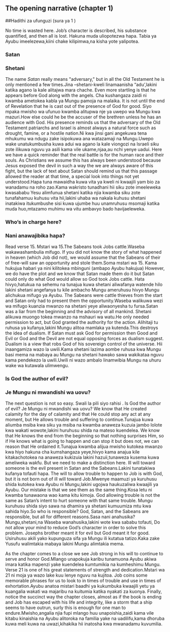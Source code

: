 ## The opening narrative (chapter 1)
##Hadithi za ufunguzi (sura ya 1 )

No time is wasted here. Job’s character is described, his substance quantified, and then all is lost. Hakuna muda uliopotezwa  hapa. Tabia ya Ayubu imeelezewa,kiini chake kilipimwa,na kisha yote yalipotea.

### Satan
### Shetani

The name _Satan_ really means "adversary," but in all the Old Testament he is only mentioned a few times.Jina –shetani-kweli linamaanisha “adu’,lakini katika agano la kale alitajwa mara chache. Even more startling is that he appears before God along with the angels. Cha kushangaza zaidi ni kwamba ametokea kabla ya Mungu pamoja na malaika. It is not until the end of Revelation that he is cast out of the presence of God for good. Siyo mpaka mwisho wa ufunuo kwamba alitupwa nje ya uwepo wa Mungu kwa mazuri.How else could he be the accuser of the brethren unless he has an audience with God. His presence reminds us that the adversary of the Old Testament patriarchs and Israel is almost always a natural force such as drought, famine, or a hostile nation.Ni kwa jinsi gani angekuwa tena mhukumu wa ndugu zake isipokuwa ana watazamaji na Mungu.Uwepo wake unatukumbusha kuwa adui wa agano la kale viongozi na Israeli siku zote ilikuwa nguvu ya asili kama vile ukame,njaa,au nchi yenye uadui. Here we have a quick reminder that the real battle is for the human race and their souls. As Christians we assume this has always been understood because Jesus exposed the devil in such a way the we are always aware of this fight, but the lack of text about Satan should remind us that this passage allowed the reader at that time, a special look into things not yet understood.Hapa tuna mawaidha kuwa vita ya kweli ni kwaajili yam bio za wanadamu na roho zao.Kama wakristo tunadhani hii siku zote imeeleweka  kwasababu Yesu alimfunua shetani katika njia  kwamba siku zote tunafahamuu kuhusu vita hii,lakini uhaba wa nakala kuhusu shetani inatakiwa itukumbushe sisi kuwa ujumbe huu unamruhusu msomaji katika muda huo,mtazamo muhimu wa vitu ambavyo bado havijaeleweka.

### Who’s in charge here? 
### Nani anawajibika hapa?

Read verse 15. Mstari wa 15.The Sabeans took Jobs cattle.Waseba wakawashambulia mifugo. If you did not know the story of what happened in heaven (which Job did not), we would assume that the Sabeans of their of free-will saw an opportunity and stole them.Soma mstari wa 15. Kama hukujua habari ya nini kilitokea mbinguni (ambapo Ayubu hakujua) However, we do have the plot and we know that Satan made them do it but Satan could only do what God would allow so God took Jobs cattle. Hata hivyo,hatukua na sehemu na tunajua kuwa shetani aliwafanya watende hilo lakini shetani angefanya tu kile ambacho Mungu ameruhusu hivyo Mungu alichukua mifugo ya Ayubu. The Sabeans were cattle thieves from the start and Satan only had to present them the opportunity.Waseba  walikuwa wezi wa mifugo kuanzia mwanzo  na shetani yeye aliwaonyesha tu fursa.Satan was a liar from the beginning and the advisory of all mankind. Shetani alikuwa muongo tokea mwanzo na mshauri wa  watu.He only needed permission to act, but God granted the authority for the action. Alihitaji tu ruhusa ya kufanya,lakini Mungu alitoa mamlaka ya kutenda.This destroys the idea of dualism. If Satan must ask God for permission then Good and Evil or God and the Devil are not equal opposing forces as dualism suggest. Dualism is a view that robs God of his sovereign control of the universe. Hii inaangamiza wazo la uwili.Kama shetani lazima aombe ruhusa kwa Mungu basi mema na mabaya au Mungu na shetani hawako sawa wakikataa nguvu kama pendekezo la uwili.Uwili ni wazo ambalo linamwibia Mungu na uhuru wake wa kutawala ulimwengu.

### Is God the author of evil?
### Je Mungu ni mwandishi wa uovu?

The next question is not so easy. Swali la pili siyo rahisi .  Is God the author of evil? Je Mungu ni mwandishi wa uovu?  We know that He created calamity for the day of calamity and that He could stop any act at any moment, but He allows trouble and suffering to continue.Tunajua kuwa aliumba msiba kwa siku ya msiba na kwamba anaweza kuzuia jambo lolote kwa wakati wowote,lakini huruhusu shida na mateso kuendelea. We know that He knows the end from the beginning so that nothing surprises Him, so if He knows what is going to happen and can stop it but does not, we can reason that He ordained it.Tunajua kwamba alijua mwisho kutokea mwanzo kwa hiyo hakuna cha kumshangaza yeye,hivyo  kama anajua kile kitakachotokea na anaweza kukizuia lakini hazuii,tunaweza kusema kuwa ameliweka wakfu. But we need to make a distinction here. Ill will toward someone is the evil present in Satan and the Sabeans.Lakini tunatakiwa kufanya tofauti hapa. The will to allow trouble to happen to Job is with God, but it is not born out of ill will toward Job.Mwenye maamuzi ya kuruhusu shida kutokea kwa Ayubu ni Mungu,lakini ugojwa haukuzaliwa kwaajili ya Ayubu.  Our mistake is that we see them as the same thing.Kosa letu ni kwamba tunawaona wao kama kitu kimoja. God allowing trouble is not the same as Satan’s intent to hurt someone with that same trouble. Mungu kuruhusu shida  siyo sawa na dhamira ya shetani kumuumiza mtu kwa sahida hiyo.So who is responsible? God, Satan, and the Sabeans are responsible, but all for different reasons.Sasa nani anahusika?Mungu,shetani,na Waseba wanahusika,lakini wote kwa sababu tofauti, Do not allow your mind to reduce God’s character in order to solve this problem. Josephs brother meant it for evil but God meant it for good.   Usiruhusu akili yako kupunguza sifa ya Mungu ili kutatua tatizo.Kaka zake Yusufu walimtakia mabaya lakini Mungu alimtakia mema.

As the chapter comes to a close we see Job strong in his will to continue to serve and honor God.Mlango unapokuja karibu tunamuona Ayubu akiwa imara katika mapenzi yake kuendelea kumtumikia na kumheshimu Mungu. Verse 21 is one of his great statements of strength and dedication.Mstari wa 21 ni moja ya wazo lake kuu lenye nguvu na kujitoa. Job coins some memorable phrases for us to look to in times of trouble and use in times of exhortation.Ayubu anatoa mistari baadhi ya kukumbuka kwaajili yetu ya kuangalia wakati wa majaribu na kuitumia katika nyakati za kuonya. Finally, notice the succinct way the chapter closes, almost as if the book is ending and Job has escaped with his life and integrity, like a storm that a ship seems to have outrun, surly this is enough for one man to endure.Mwisho,angalia njia fupi mlango huu unapoishia,zaidi kama vile kitabu kinaishia na Ayubu alitoroka na familia yake na uadilifu,kama dhoruba kuwa meli kuwa na uwazi,kihakika hii inatosha kwa mwanadamu kuvumilia.